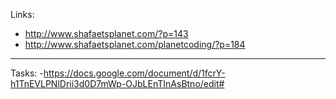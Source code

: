 Links: 
- http://www.shafaetsplanet.com/?p=143
- http://www.shafaetsplanet.com/planetcoding/?p=184
---

Tasks:
-https://docs.google.com/document/d/1fcrY-h1TnEVLPNlDrii3d0D7mWp-OJbLEnTInAsBtno/edit#
